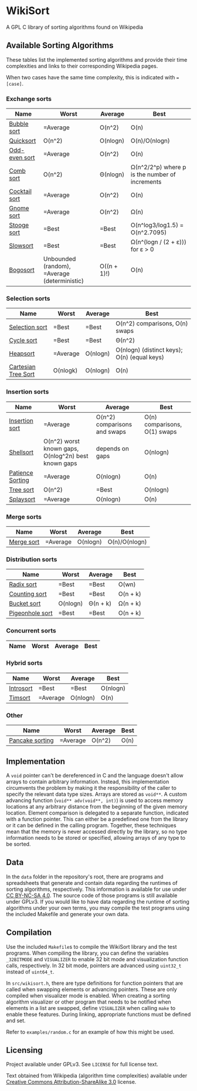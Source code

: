 # WikiSort
A GPL C library of sorting algorithms found on Wikipedia

## Available Sorting Algorithms

These tables list the implemented sorting algorithms and provide their time complexities and links to their corresponding Wikipedia pages.

When two cases have the same time complexity, this is indicated with `=[case]`.

### Exchange sorts
| Name | Worst | Average | Best |
| --- | --- | --- | --- |
| [Bubble sort](https://en.wikipedia.org/wiki/Bubble_sort) | =Average | O(n^2) | O(n) |
| [Quicksort](https://en.wikipedia.org/wiki/Quicksort) | O(n^2) | O(nlogn) | O(n)/O(nlogn) |
| [Odd-even sort](https://en.wikipedia.org/wiki/Odd%E2%80%93even_sort) | =Average | O(n^2) | O(n) |
| [Comb sort](https://en.wikipedia.org/wiki/Comb_sort) | O(n^2) | Θ(nlogn) | Ω(n^2/2^p) where p is the number of increments |
| [Cocktail sort](https://en.wikipedia.org/wiki/Cocktail_shaker_sort) | =Average | O(n^2) | O(n) |
| [Gnome sort](https://en.wikipedia.org/wiki/Gnome_sort) | =Average | O(n^2) | Ω(n) |
| [Stooge sort](https://en.wikipedia.org/wiki/Stooge_sort) | =Best | =Best | O(n^log3/log1.5) = O(n^2.7095) |
| [Slowsort](https://en.wikipedia.org/wiki/Slowsort) | =Best | =Best | Ω(n^(logn / (2 + ε))) for ε > 0 |
| [Bogosort](https://en.wikipedia.org/wiki/Bogosort) | Unbounded (random), =Average (deterministic) | O((n + 1)!) | O(n) |

### Selection sorts
| Name | Worst | Average | Best |
| --- | --- | --- | --- |
| [Selection sort](https://en.wikipedia.org/wiki/Selection_sort) | =Best | =Best | O(n^2) comparisons, O(n) swaps |
| [Cycle sort](https://en.wikipedia.org/wiki/Cycle_sort) | =Best | =Best | Θ(n^2) |
| [Heapsort](https://en.wikipedia.org/wiki/Heapsort) | =Average | O(nlogn) | O(nlogn) (distinct keys); O(n) (equal keys) |
| [Cartesian Tree Sort](https://en.wikipedia.org/wiki/Cartesian_tree) | O(nlogk) | O(nlogn) | O(n) |

### Insertion sorts
| Name | Worst | Average | Best |
| --- | --- | --- | --- |
| [Insertion sort](https://en.wikipedia.org/wiki/Insertion_sort) | =Average | O(n^2) comparisons and swaps | O(n) comparisons, O(1) swaps |
| [Shellsort](https://en.wikipedia.org/wiki/Shellsort) | O(n^2) worst known gaps, O(nlog^2n) best known gaps | depends on gaps | O(nlogn) |
| [Patience Sorting](https://en.wikipedia.org/wiki/Patience_sorting) | =Average | O(nlogn) | O(n) |
| [Tree sort](https://en.wikipedia.org/wiki/Tree_sort) | O(n^2) | =Best | O(nlogn) |
| [Splaysort](https://en.wikipedia.org/wiki/Splaysort) | =Average | O(nlogn) | O(n) |

### Merge sorts
| Name | Worst | Average | Best |
| --- | --- | --- | --- |
| [Merge sort](https://en.wikipedia.org/wiki/Merge_sort) | =Average | O(nlogn) | O(n)/O(nlogn) |

### Distribution sorts
| Name | Worst | Average | Best |
| --- | --- | --- | --- |
| [Radix sort](https://en.wikipedia.org/wiki/Radix_sort) | =Best | =Best | O(wn) |
| [Counting sort](https://en.wikipedia.org/wiki/Counting_sort) | =Best | =Best | O(n + k) |
| [Bucket sort](https://en.wikipedia.org/wiki/Bucket_sort) | O(nlogn) | Θ(n + k) | Ω(n + k) |
| [Pigeonhole sort](https://en.wikipedia.org/wiki/Pigeonhole_sort) | =Best | =Best | O(n + k) |

### Concurrent sorts
| Name | Worst | Average | Best |
| --- | --- | --- | --- |

### Hybrid sorts
| Name | Worst | Average | Best |
| --- | --- | --- | --- |
| [Introsort](https://en.wikipedia.org/wiki/Introsort) | =Best | =Best | O(nlogn) |
| [Timsort](https://en.wikipedia.org/wiki/Timsort) | =Average | O(nlogn) | O(n) |

### Other
| Name | Worst | Average | Best |
| --- | --- | --- | --- |
| [Pancake sorting](https://en.wikipedia.org/wiki/Pancake_sorting) | =Average | O(n^2) | O(n) |

## Implementation

A `void` pointer can't be dereferenced in C and the language doesn't allow arrays to contain arbitrary information. Instead, this implementation circumvents the problem by making it the responsibility of the caller to specify the relevant data type sizes. Arrays are stored as `void**`. A custom advancing function (`void** adv(void**, int)`) is used to access memory locations at any arbitrary distance from the beginning of the given memory location. Element comparison is delegated to a separate function, indicated with a function pointer. This can either be a predefined one from the library or it can be defined in the calling program. Together, these techniques mean that the memory is never accessed directly by the library, so no type information needs to be stored or specified, allowing arrays of any type to be sorted.

## Data

In the `data` folder in the repository's root, there are programs and spreadsheets that generate and contain data regarding the runtimes of sorting algorithms, respectively. This information is available for use under [CC BY-NC-SA 4.0](https://creativecommons.org/licenses/by-nc-sa/4.0/). The source code of those programs is still available under GPLv3. If you would like to have data regarding the runtime of sorting algorithms under your own terms, you may compile the test programs using the included Makefile and generate your own data.

## Compilation

Use the included `Makefile`s to compile the WikiSort library and the test programs. When compiling the library, you can define the variables `_32BITMODE` and `VISUALIZER` to enable 32 bit mode and visualization function calls, respectively. In 32 bit mode, pointers are advanced using `uint32_t` instead of `uint64_t`.

In `src/wikisort.h`, there are type definitions for function pointers that are called when swapping elements or advancing pointers. These are only compiled when visualizer mode is enabled. When creating a sorting algorithm visualizer or other program that needs to be notified when elements in a list are swapped, define `VISUALIZER` when calling `make` to enable these features. During linking, appropriate functions must be defined and set.

Refer to `examples/random.c` for an example of how this might be used.

## Licensing

Project available under GPLv3. See `LICENSE` for full license text.

Text obtained from Wikipedia (algorithm time complexities) available under [Creative Commons Attribution-ShareAlike 3.0](https://en.wikipedia.org/wiki/Wikipedia:Text_of_Creative_Commons_Attribution-ShareAlike_3.0_Unported_License) license.
